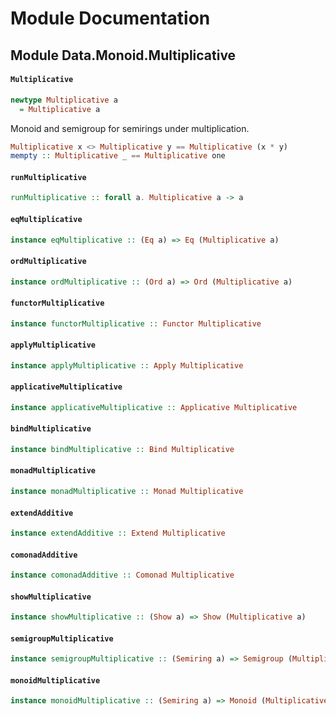 # Module Documentation

## Module Data.Monoid.Multiplicative

#### `Multiplicative`

``` purescript
newtype Multiplicative a
  = Multiplicative a
```

Monoid and semigroup for semirings under multiplication.

``` purescript
Multiplicative x <> Multiplicative y == Multiplicative (x * y)
mempty :: Multiplicative _ == Multiplicative one
```

#### `runMultiplicative`

``` purescript
runMultiplicative :: forall a. Multiplicative a -> a
```


#### `eqMultiplicative`

``` purescript
instance eqMultiplicative :: (Eq a) => Eq (Multiplicative a)
```


#### `ordMultiplicative`

``` purescript
instance ordMultiplicative :: (Ord a) => Ord (Multiplicative a)
```


#### `functorMultiplicative`

``` purescript
instance functorMultiplicative :: Functor Multiplicative
```


#### `applyMultiplicative`

``` purescript
instance applyMultiplicative :: Apply Multiplicative
```


#### `applicativeMultiplicative`

``` purescript
instance applicativeMultiplicative :: Applicative Multiplicative
```


#### `bindMultiplicative`

``` purescript
instance bindMultiplicative :: Bind Multiplicative
```


#### `monadMultiplicative`

``` purescript
instance monadMultiplicative :: Monad Multiplicative
```


#### `extendAdditive`

``` purescript
instance extendAdditive :: Extend Multiplicative
```


#### `comonadAdditive`

``` purescript
instance comonadAdditive :: Comonad Multiplicative
```


#### `showMultiplicative`

``` purescript
instance showMultiplicative :: (Show a) => Show (Multiplicative a)
```


#### `semigroupMultiplicative`

``` purescript
instance semigroupMultiplicative :: (Semiring a) => Semigroup (Multiplicative a)
```


#### `monoidMultiplicative`

``` purescript
instance monoidMultiplicative :: (Semiring a) => Monoid (Multiplicative a)
```





